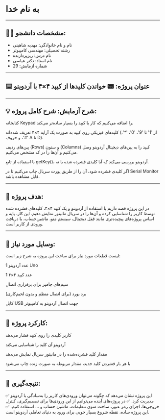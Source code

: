 # به نام خدا

---

## 👩‍🎓 مشخصات دانشجو:

- نام و نام خانوادگی: مهدیه شاهینی
- رشته تحصیلی: مهندسی کامپیوتر  
- نام درس: ریزپردازنده  
- نام استاد: دکتر عباسی 
- شماره آزمایش: 29  

---

## ⌨️ عنوان پروژه: 📟 خواندن کلیدها از کیپد ۴×۴ با آردوینو 

---

## 💡 شرح آزمایش: شرح کامل پروژه:
کتابخانه Keypad را اضافه می‌کنیم که کار با کیپد را بسیار ساده‌تر می‌کند.

کلیدهای فیزیکی روی کیپد به صورت یک آرایه ۴×۴ تعریف شده‌اند (از '1' تا '9'، '0'، '*'، '#'، و حروف A تا D).

پین‌های ردیف (Rows) و ستون (Columns) کیپد را به پین‌های دیجیتال آردوینو وصل می‌کنیم و آن‌ها را در کد مشخص می‌کنیم.

با استفاده از تابع getKey()، آردوینو بررسی می‌کند که آیا کلیدی فشرده شده یا نه.

اگر کلیدی فشرده شود، آن را از طریق پورت سریال چاپ می‌کنیم تا در Serial Monitor قابل مشاهده باشد.

---


## 🎯 هدف پروژه:
در این پروژه قصد داریم با استفاده از آردوینو و یک کیپد ۴×۴، کلیدهای فشرده شده توسط کاربر را شناسایی کرده و آن‌ها را در سریال مانیتور نمایش دهیم.
این کار، پایه و اساس پروژه‌های پیچیده‌تری مانند قفل دیجیتال، سیستم منو، ماشین‌حساب، یا دریافت ورودی از کاربر است.

---
## 🧰 وسایل مورد نیاز:
 لیست قطعات مورد نیاز برای ساخت این پروژه به شرح زیر است:

1 عدد آردوینو Uno 

1 عدد کیپد ۴×۴

سیم‌های جامپر برای برقراری اتصال

برد بورد (برای اتصال منظم و بدون لحیم‌کاری)

کابل USB جهت اتصال آردوینو به کامپیوتر

---

## 🔁 کارکرد پروژه:
کاربر کلیدی را روی کیپد فشار می‌دهد

آردوینو آن کلید را شناسایی می‌کند

مقدار کلید فشرده‌شده را در مانیتور سریال نمایش می‌دهد

با هر بار فشردن کلید جدید، مقدار مربوطه به صورت زنده چاپ می‌شود

---
## 📝 نتیجه‌گیری:
✅ این پروژه نشان می‌دهد که چگونه می‌توان ورودی‌های کاربر را به‌سادگی با آردوینو مدیریت کرد.
✅ در پروژه‌های آینده می‌توانیم از این ورودی‌ها برای تصمیم‌گیری، کنترل خروجی‌ها، اجرای رمز عبور، ساخت منوی تنظیمات، ماشین حساب و ... استفاده کنیم.
✅ این پروژه ساده، نقطه شروع بسیار خوبی برای ورود به دنیای تعاملی آردوینو است.
